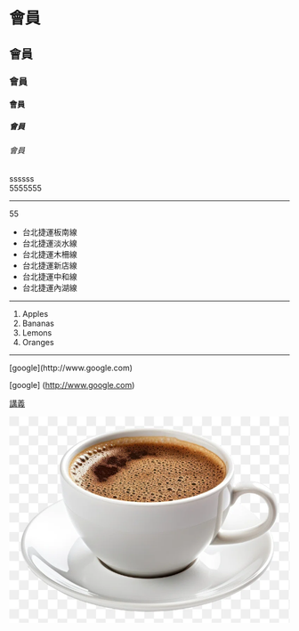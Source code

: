 # 會員
## 會員
### 會員
#### 會員
##### 會員
###### 會員
ssssss<br>5555555<hr>55
<ul type="disk">
<li>台北捷運板南線</li>
<li>台北捷運淡水線</li>
<li>台北捷運木柵線</li>
<li>台北捷運新店線</li>
<li>台北捷運中和線</li>
<li>台北捷運內湖線</li>
</ul>

<hr>
<ol type="1">
<li>Apples</li>
<li>Bananas</li>
<li>Lemons</li>
<li>Oranges</li>
</ol>
<hr>
[google](http://www.google.com)

[google] (http://www.google.com)

[講義](doc/git.pdf)

![咖啡](pic/coffee.png)
